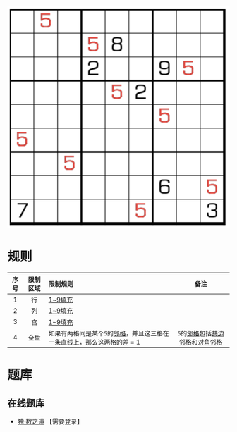 ![](../../../../../../images/sudoku/五邻数独.png)

# 规则
| 序号 | 限制区域 | 限制规则 | 备注 |
| :---: | :---: | :--- | :---: |
| 1 | 行 | [1~9填充] | |
| 2 | 列 | [1~9填充] | |
| 3 | 宫 | [1~9填充] | |
| 4 | 全盘 | 如果有两格同是某个`5`的[邻格]，并且这三格在一条直线上，那么这两格的差 = 1 | `5`的[邻格]包括[共边邻格]和[对角邻格] |

# 题库

## 在线题库
- [独·数之道](http://www.sudokufans.org.cn/lx/game.index.php?type=nb5) 【需要登录】

[1~9填充]: ../../../../../../rules.md#1~9填充
[连续]: ../../../../../../rules.md#连续
[邻格]: ../../../../../../rules.md#邻格
[共边邻格]: ../../../../../../rules.md#共边邻格
[对角邻格]: ../../../../../../rules.md#对角邻格